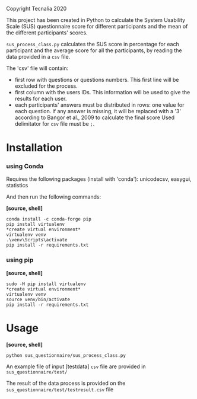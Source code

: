 Copyright Tecnalia 2020

This project has been created in Python to calculate the System Usability Scale (SUS) questionnaire score for different participants and the mean of the different participants' scores.

`sus_process_class.py` calculates the SUS score in percentage for each participant and the average score for all the participants, by reading the data provided in a `csv` file.

The 'csv' file will contain:

* first row with questions or questions numbers.
  This first line will be excluded for the process.
* first column with the users IDs.
  This information will be used to give the results for each user.
* each participants' answers must be distributed in rows: one value for each question.
  if any answer is missing, it will be replaced with a '3' according to Bangor et al., 2009 to calculate the final score
  Used delimitator for `csv` file must be `;`.

# Installation

### using Conda
Requires the following packages (install with 'conda'): unicodecsv, easygui, statistics

And then run the following commands:

**[source, shell]**

    conda install -c conda-forge pip
    pip install virtualenv
    *create virtual environment*
    virtualenv venv
    .\venv\Scripts\activate
    pip install -r requirements.txt


### using pip

**[source, shell]**

    sudo -H pip install virtualenv
    *create virtual environment*
    virtualenv venv
    source venv/bin/activate
    pip install -r requirements.txt

# Usage

**[source, shell]**

    python sus_questionnaire/sus_process_class.py

An example file of input [testdata] `csv` file are provided in `sus_questionnaire/test/`

The result of the data process is provided on the `sus_questionnaire/test/testresult.csv` file



